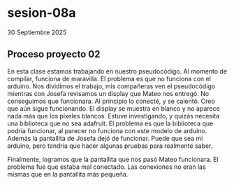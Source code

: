 # sesion-08a
30 Septiembre 2025

## Proceso proyecto 02
En esta clase estamos trabajando en nuestro pseudocódigo. Al momento de compilar, funciona de maravilla. El problema es que no funciona con el arduino. Nos dividimos el trabajo, mis compañeras ven el pseudocódigo mientras con Josefa revisamos un display que Mateo nos entregó. No conseguimos que funcionara. Al principio lo conecté, y se calentó. Creo que aún   sigue funcionando. El display se muestra en blanco y no aparece nada más que los píxeles blancos. Estuve investigando, y quizás necesita una biblioteca que no sea adafruit. El problema es que la biblioteca que podría funcionar, al parecer no funciona con este modelo de arduino. Además la pantallita de Josefa dejó de funcionar. Puede que sea mi arduino, pero tendría que hacer algunas pruebas para realmente saber.


Finalmente, logramos que la pantallita que nos pasó Mateo funcionara. El problema fue que estaba mal conectado. Las conexiones no eran las mismas que en la pantallita más pequeña.
